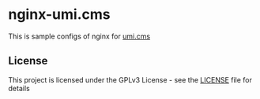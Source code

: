 # nginx-umi.cms
This is sample configs of nginx for [umi.cms](https://www.umi-cms.ru/)


## License

This project is licensed under the GPLv3 License - see the [LICENSE](LICENSE) file for details
